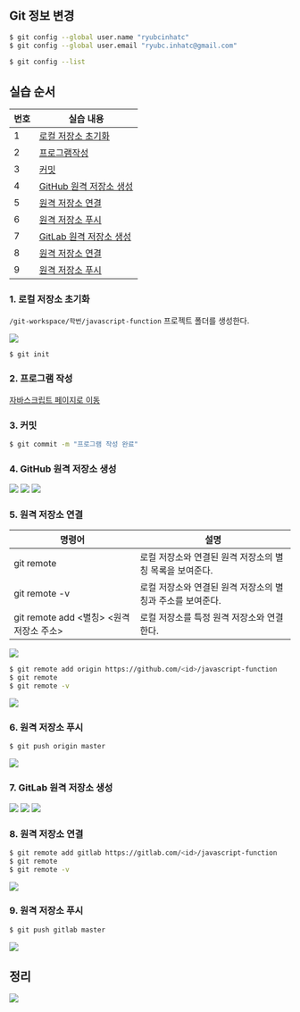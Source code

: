 ## Git 정보 변경
```bash
$ git config --global user.name "ryubcinhatc"
$ git config --global user.email "ryubc.inhatc@gmail.com"
```

```bash
$ git config --list
```

## 실습 순서
번호 | 실습 내용
--- | ---
1 | [로컬 저장소 초기화]()
2 | [프로그램작성]()
3 | [커밋]()
4 | [GitHub 원격 저장소 생성]()
5 | [원격 저장소 연결]()
6 | [원격 저장소 푸시]()
7 | [GitLab 원격 저장소 생성]()
8 | [원격 저장소 연결]()
9 | [원격 저장소 푸시]()


### 1. 로컬 저장소 초기화
```/git-workspace/학번/javascript-function``` 프로젝트 폴더를 생성한다.

<img src = "images/create-local-repo.png">

```bash
$ git init
```

### 2. 프로그램 작성
[자바스크립트 페이지로 이동](https://github.com/ryubcinhatc/opensource-lecture/blob/master/8-week/3.javascript-function.md)

### 3. 커밋
```bash
$ git commit -m "프로그램 작성 완료"
```

### 4. GitHub 원격 저장소 생성
<img src = "images/github-create-repo-1.png">
<img src = "images/github-create-repo-2.png">
<img src = "images/github-create-repo-3.png">

### 5. 원격 저장소 연결

명령어 | 설명
--- | ---
git remote | 로컬 저장소와 연결된 원격 저장소의 별칭 목록을 보여준다.
git remote -v | 로컬 저장소와 연결된 원격 저장소의 별칭과 주소를 보여준다.
git remote add <별칭> <원격 저장소 주소> | 로컬 저장소를 특정 원격 저장소와 연결한다.

<img src="images/git-remote-add.png">

```bash
$ git remote add origin https://github.com/<id>/javascript-function
$ git remote
$ git remote -v
```
<img src = "images/git-remote-add-github.png">

### 6. 원격 저장소 푸시
```bash
$ git push origin master
```

<img src = "images/git-push-github.png">

### 7. GitLab 원격 저장소 생성
<img src = "images/gitlab-create-repo-1.png">
<img src = "images/gitlab-create-repo-2.png">
<img src = "images/gitlab-create-repo-3.png">

### 8. 원격 저장소 연결
```bash
$ git remote add gitlab https://gitlab.com/<id>/javascript-function
$ git remote
$ git remote -v
```

<img src = "images/git-remote-add-gitlab.png">

### 9. 원격 저장소 푸시
```bash
$ git push gitlab master
```

<img src = "images/git-push-gitlab.png">

## 정리

<img src = "images/multiple-remote-repo.png">
